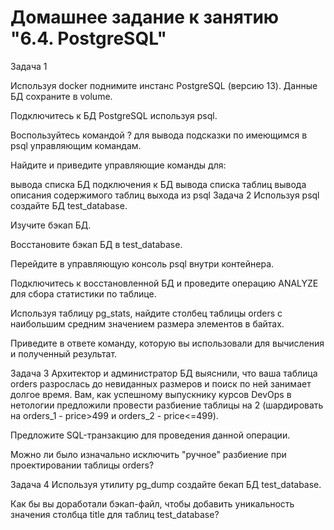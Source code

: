 # Домашнее задание к занятию "6.4. PostgreSQL"

Задача 1

Используя docker поднимите инстанс PostgreSQL (версию 13). Данные БД сохраните в volume.

Подключитесь к БД PostgreSQL используя psql.

Воспользуйтесь командой \? для вывода подсказки по имеющимся в psql управляющим командам.

Найдите и приведите управляющие команды для:

вывода списка БД
подключения к БД
вывода списка таблиц
вывода описания содержимого таблиц
выхода из psql
Задача 2
Используя psql создайте БД test_database.

Изучите бэкап БД.

Восстановите бэкап БД в test_database.

Перейдите в управляющую консоль psql внутри контейнера.

Подключитесь к восстановленной БД и проведите операцию ANALYZE для сбора статистики по таблице.

Используя таблицу pg_stats, найдите столбец таблицы orders с наибольшим средним значением размера элементов в байтах.

Приведите в ответе команду, которую вы использовали для вычисления и полученный результат.

Задача 3
Архитектор и администратор БД выяснили, что ваша таблица orders разрослась до невиданных размеров и поиск по ней занимает долгое время. Вам, как успешному выпускнику курсов DevOps в нетологии предложили провести разбиение таблицы на 2 (шардировать на orders_1 - price>499 и orders_2 - price<=499).

Предложите SQL-транзакцию для проведения данной операции.

Можно ли было изначально исключить "ручное" разбиение при проектировании таблицы orders?

Задача 4
Используя утилиту pg_dump создайте бекап БД test_database.

Как бы вы доработали бэкап-файл, чтобы добавить уникальность значения столбца title для таблиц test_database?
